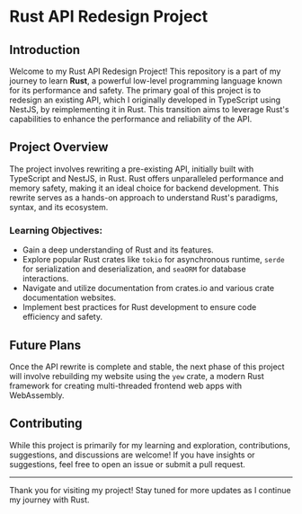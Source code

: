 # Rust API Redesign Project

## Introduction

Welcome to my Rust API Redesign Project! This repository is a part of my journey to learn **Rust**, a powerful low-level programming language known for its performance and safety. The primary goal of this project is to redesign an existing API, which I originally developed in TypeScript using NestJS, by reimplementing it in Rust. This transition aims to leverage Rust's capabilities to enhance the performance and reliability of the API.

## Project Overview

The project involves rewriting a pre-existing API, initially built with TypeScript and NestJS, in Rust. Rust offers unparalleled performance and memory safety, making it an ideal choice for backend development. This rewrite serves as a hands-on approach to understand Rust's paradigms, syntax, and its ecosystem.

### Learning Objectives:

- Gain a deep understanding of Rust and its features.
- Explore popular Rust crates like `tokio` for asynchronous runtime, `serde` for serialization and deserialization, and `seaORM` for database interactions.
- Navigate and utilize documentation from crates.io and various crate documentation websites.
- Implement best practices for Rust development to ensure code efficiency and safety.

## Future Plans

Once the API rewrite is complete and stable, the next phase of this project will involve rebuilding my website using the `yew` crate, a modern Rust framework for creating multi-threaded frontend web apps with WebAssembly.

## Contributing

While this project is primarily for my learning and exploration, contributions, suggestions, and discussions are welcome! If you have insights or suggestions, feel free to open an issue or submit a pull request.

---

Thank you for visiting my project! Stay tuned for more updates as I continue my journey with Rust.
